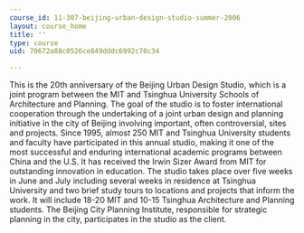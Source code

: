 ```yaml
---
course_id: 11-307-beijing-urban-design-studio-summer-2006
layout: course_home
title: ''
type: course
uid: 70672a88c0526ce849dddc6992c70c34

---
```

This is the 20th anniversary of the Beijing Urban Design Studio, which is a joint program between the MIT and Tsinghua University Schools of Architecture and Planning. The goal of the studio is to foster international cooperation through the undertaking of a joint urban design and planning initiative in the city of Beijing involving important, often controversial, sites and projects. Since 1995, almost 250 MIT and Tsinghua University students and faculty have participated in this annual studio, making it one of the most successful and enduring international academic programs between China and the U.S. It has received the Irwin Sizer Award from MIT for outstanding innovation in education. The studio takes place over five weeks in June and July including several weeks in residence at Tsinghua University and two brief study tours to locations and projects that inform the work. It will include 18-20 MIT and 10-15 Tsinghua Architecture and Planning students. The Beijing City Planning Institute, responsible for strategic planning in the city, participates in the studio as the client.
